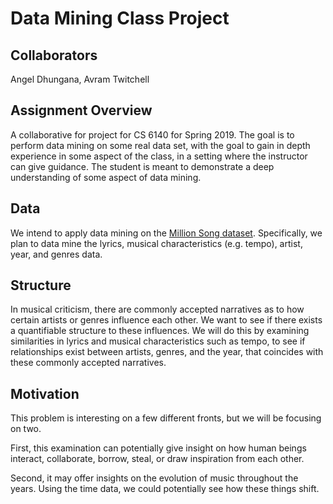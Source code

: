 # Data Mining Class Project

## Collaborators

Angel Dhungana, Avram Twitchell

## Assignment Overview

A collaborative for project for CS 6140 for Spring 2019.
The goal is to perform data mining on some real data set, 
with the goal to gain in depth experience in some aspect of the class,
in a setting where the instructor can give guidance.
The student is meant to demonstrate a deep understanding of some aspect of data mining.

## Data

We intend to apply data mining on the [Million Song dataset](https://labrosa.ee.columbia.edu/millionsong/). 
Specifically, we plan to data mine the lyrics, musical characteristics (e.g. tempo), artist, year, and genres data. 

## Structure

In musical criticism, there are commonly accepted narratives as to how certain
artists or genres influence each other. We want to see if there exists
a quantifiable structure to these influences. We will do this by examining
similarities in lyrics and musical characteristics such as tempo, to see if
relationships exist between artists, genres, and the year, that coincides
with these commonly accepted narratives.

## Motivation

This problem is interesting on a few different fronts, but we will be focusing on two. 

First, this examination can potentially give insight on how human beings
interact, collaborate, borrow, steal, or draw inspiration from each other.

Second, it may offer insights on the evolution of music throughout the years.
Using the time data, we could potentially see how these things shift.

